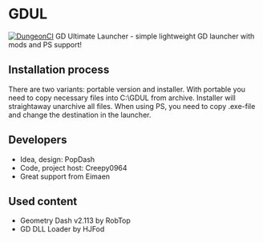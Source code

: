 # GDUL
[![DungeonCI](https://img.shields.io/static/v1?label=dungeonci&message=slave&color=red)](https://www.google.com/search?q=Van+Darkholme)
GD Ultimate Launcher - simple lightweight GD launcher with mods and PS support!
## Installation process
There are two variants: portable version and installer. With portable you need to copy necessary files into C:\GDUL from archive. Installer will straightaway unarchive all files. When using PS, you need to copy .exe-file and change the destination in the launcher.
## Developers
- Idea, design: PopDash
- Code, project host: Creepy0964
- Great support from Eimaen

## Used content
- Geometry Dash v2.113 by RobTop
- GD DLL Loader by HJFod
